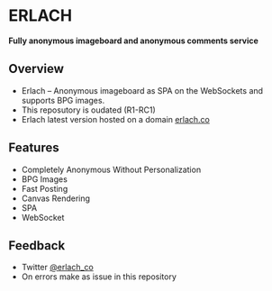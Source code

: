 # ERLACH
**Fully anonymous imageboard and anonymous comments service**

## Overview

* Erlach – Anonymous imageboard as SPA on the WebSockets and supports BPG images.
* This reposutory is oudated (R1-RC1)
* Erlach latest version hosted on a domain [erlach.co](https://erlach.co)

## Features

* Completely Anonymous Without Personalization
* BPG Images
* Fast Posting
* Canvas Rendering
* SPA
* WebSocket

## Feedback

* Twitter [@erlach_co](https://twitter.com/erlach_co)
* On errors make as issue in this repository

